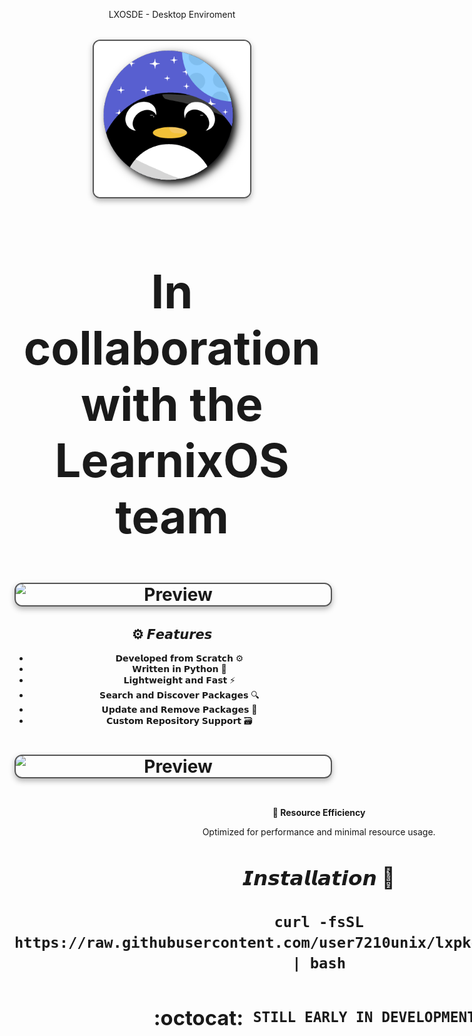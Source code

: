 <div align="center">

LXOSDE - Desktop Enviroment

<div align="center">

<img src="https://raw.githubusercontent.com/LearnixOS/learnixos.github.io/refs/heads/main/assets/images/logo.png" align="center" alt=" Preview" width="250" style="display: block; margin: 32px auto; border: 2px solid #555; border-radius: 12px; box-shadow: 0 4px 10px rgba(0, 0, 0, 0.3);">



<div align="center">
  <h2 style="font-size: 74px;">
    <strong>
      <a href="https://learnixos.github.io/" style="text-decoration: none; color: inherit;">
        In collaboration with the LearnixOS team
      </a>
    </strong>
  </h2>



<h1>
      <img src="assets/images/install1.png" align="center" alt="Preview" width="750" style="display: block; margin: 32px auto; border: 2px solid #555; border-radius: 12px; box-shadow: 0 4px 10px rgba(0, 0, 0, 0.3);">
</div>
</div> 

<div align="center">

## ⚙️ 𝙁𝙚𝙖𝙩𝙪𝙧𝙚𝙨

  -  𝗗𝗲𝘃𝗲𝗹𝗼𝗽𝗲𝗱 𝗳𝗿𝗼𝗺 𝗦𝗰𝗿𝗮𝘁𝗰𝗵 ⚙️
- 𝗪𝗿𝗶𝘁𝘁𝗲𝗻 𝗶𝗻 𝗣𝘆𝘁𝗵𝗼𝗻 🐍
 -   𝗟𝗶𝗴𝗵𝘁𝘄𝗲𝗶𝗴𝗵𝘁 𝗮𝗻𝗱 𝗙𝗮𝘀𝘁 ⚡
  -  𝗦𝗲𝗮𝗿𝗰𝗵 𝗮𝗻𝗱 𝗗𝗶𝘀𝗰𝗼𝘃𝗲𝗿 𝗣𝗮𝗰𝗸𝗮𝗴𝗲𝘀 🔍
  -  𝗨𝗽𝗱𝗮𝘁𝗲 𝗮𝗻𝗱 𝗥𝗲𝗺𝗼𝘃𝗲 𝗣𝗮𝗰𝗸𝗮𝗴𝗲𝘀 🔄
  -  𝗖𝘂𝘀𝘁𝗼𝗺 𝗥𝗲𝗽𝗼𝘀𝗶𝘁𝗼𝗿𝘆 𝗦𝘂𝗽𝗽𝗼𝗿𝘁 🗃️



<h1>
      <img src="assets/images/2.png" align="center" alt=" Preview" width="670" style="display: block; margin: 32px auto; border: 2px solid #555; border-radius: 12px; box-shadow: 0 4px 10px rgba(0, 0, 0, 0.3);">
</div>
</div> 

<div align="center">


<div style="display: flex; align-items: center; margin-bottom: 40px;">
  <div style="flex: 1; padding-right: 20px;">
    <p><strong>🚀 Resource Efficiency</strong></p>
    <p>Optimized for performance and minimal resource usage.</p>
<h1>
  
<div align="center">

### 𝙄𝙣𝙨𝙩𝙖𝙡𝙡𝙖𝙩𝙞𝙤𝙣 🍃

```
curl -fsSL https://raw.githubusercontent.com/user7210unix/lxpkg/main/install.sh | bash
```




### :octocat: ‎ <sup><sub><samp>STILL EARLY IN DEVELOPMENT!</samp></sub></sup>

